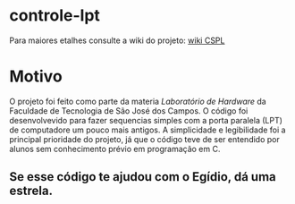 # controle-lpt


Para maiores etalhes consulte a wiki do projeto:
[wiki CSPL](https://github.com/alexNeto/controle-lpt/wiki)

# Motivo

O projeto foi feito como parte da materia *Laboratório de Hardware* da Faculdade de Tecnologia de São José dos Campos. O código foi desenvolvevido para fazer sequencias simples com a porta paralela (LPT) de computadore um pouco mais antigos.
A simplicidade e legibilidade foi a principal prioridade do projeto, já que o código teve de ser entendido por alunos sem conhecimento prévio em programação em C.

## Se esse código te ajudou com o Egídio, dá uma estrela.
